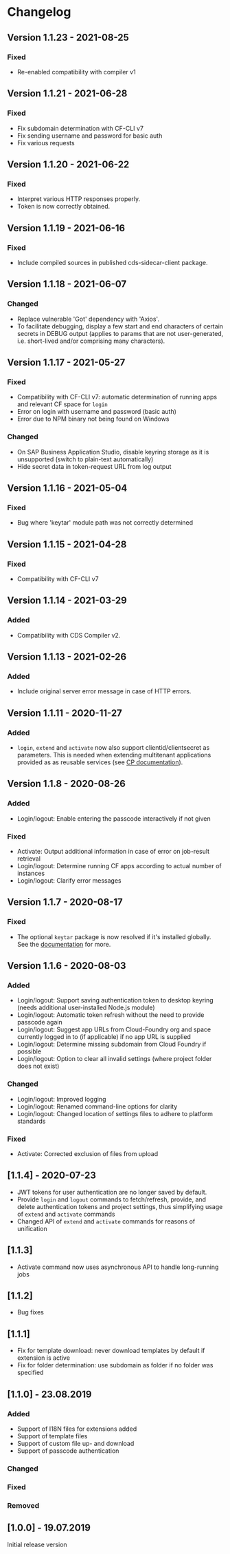 # Changelog

## Version 1.1.23 - 2021-08-25

### Fixed

- Re-enabled compatibility with compiler v1

## Version 1.1.21 - 2021-06-28

### Fixed

- Fix subdomain determination with CF-CLI v7
- Fix sending username and password for basic auth
- Fix various requests

## Version 1.1.20 - 2021-06-22

### Fixed

- Interpret various HTTP responses properly.
- Token is now correctly obtained.

## Version 1.1.19 - 2021-06-16

### Fixed

- Include compiled sources in published cds-sidecar-client package.

## Version 1.1.18 - 2021-06-07

### Changed

- Replace vulnerable 'Got' dependency with 'Axios'.
- To facilitate debugging, display a few start and end characters of certain secrets in DEBUG output
  (applies to params that are not user-generated, i.e. short-lived and/or comprising many characters).

## Version 1.1.17 - 2021-05-27

### Fixed

- Compatibility with CF-CLI v7: automatic determination of running apps and relevant CF space for `login`
- Error on login with username and password (basic auth)
- Error due to NPM binary not being found on Windows

### Changed

- On SAP Business Application Studio, disable keyring storage as it is unsupported (switch to plain-text automatically)
- Hide secret data in token-request URL from log output

## Version 1.1.16 - 2021-05-04

### Fixed

- Bug where 'keytar' module path was not correctly determined

## Version 1.1.15 - 2021-04-28

### Fixed

- Compatibility with CF-CLI v7

## Version 1.1.14 - 2021-03-29

### Added

- Compatibility with CDS Compiler v2.

## Version 1.1.13 - 2021-02-26

### Added

- Include original server error message in case of HTTP errors.

## Version 1.1.11 - 2020-11-27

### Added

- `login`, `extend` and `activate` now also support clientid/clientsecret as parameters. This is
needed when extending multitenant applications provided as as reusable services (see [CP documentation](https://controlcenter.ondemand.com/index.html#/knowledge_center/articles/2316430f7d804820934910db736cefbf)).

## Version 1.1.8 - 2020-08-26

### Added

- Login/logout: Enable entering the passcode interactively if not given

### Fixed

- Activate: Output additional information in case of error on job-result retrieval
- Login/logout: Determine running CF apps according to actual number of instances
- Login/logout: Clarify error messages

## Version 1.1.7 - 2020-08-17

### Fixed
- The optional `keytar` package is now resolved if it's installed globally.  See the [documentation](https://cap.cloud.sap/docs/guides/extensibility#save-authentication-token-for-simplified-workflow) for more.

## Version 1.1.6 - 2020-08-03

### Added

- Login/logout: Support saving authentication token to desktop keyring (needs additional user-installed Node.js module)
- Login/logout: Automatic token refresh without the need to provide passcode again
- Login/logout: Suggest app URLs from Cloud-Foundry org and space currently logged in to (if applicable) if no app URL is supplied
- Login/logout: Determine missing subdomain from Cloud Foundry if possible
- Login/logout: Option to clear all invalid settings (where project folder does not exist)

### Changed

- Login/logout: Improved logging
- Login/logout: Renamed command-line options for clarity
- Login/logout: Changed location of settings files to adhere to platform standards

### Fixed

- Activate: Corrected exclusion of files from upload


## [1.1.4] - 2020-07-23

- JWT tokens for user authentication are no longer saved by default.
- Provide `login` and `logout` commands to fetch/refresh, provide, and delete authentication tokens and project settings,
  thus simplifying usage of `extend` and `activate` commands
- Changed API of `extend` and `activate` commands for reasons of unification


## [1.1.3]
- Activate command now uses asynchronous API to handle long-running jobs

## [1.1.2]
- Bug fixes

## [1.1.1]
- Fix for template download: never download templates by default if extension is active
- Fix for folder determination: use subdomain as folder if no folder was specified

## [1.1.0] - 23.08.2019
### Added
- Support of I18N files for extensions added
- Support of template files
- Support of custom file up- and download
- Support of passcode authentication
### Changed
### Fixed
### Removed

## [1.0.0] - 19.07.2019
Initial release version